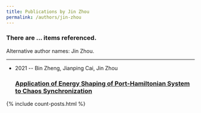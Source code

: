 ```yaml
---
title: Publications by Jin Zhou
permalink: /authors/jin-zhou
---
```


<h3 id="number-posts">There are ... items referenced.</h3>
<p id='info-authors'>Alternative author names: Jin Zhou.</p>
<hr />
<ul class="post-list">
<li><span class='post-meta'>2021 -- Bin Zheng, Jianping Cai, Jin Zhou</span><h3><a class='post-link' href="{{ site.baseurl }}/application-of-energy-shaping-of-port-hamiltonian-system-to-chaos-synchronization">Application of Energy Shaping of Port-Hamiltonian System to Chaos Synchronization</a></h3></li>

</ul>
{% include count-posts.html %}
